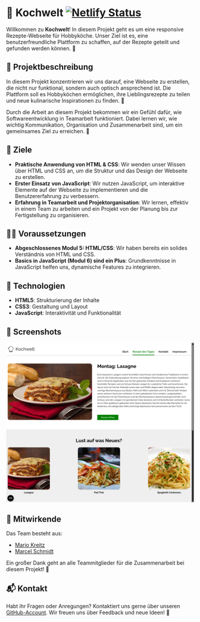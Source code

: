 ﻿# 🍲 Kochwelt [![Netlify Status](https://api.netlify.com/api/v1/badges/0c897b89-16ae-4ef5-8dbc-0edd1ae0bf98/deploy-status)](https://app.netlify.com/sites/kochwelt/deploys)

Willkommen zu **Kochwelt**! In diesem Projekt geht es um eine responsive Rezepte-Webseite für Hobbyköche. Unser Ziel ist es, eine benutzerfreundliche Plattform zu schaffen, auf der Rezepte geteilt und gefunden werden können. 🥳

## 🌟 Projektbeschreibung

In diesem Projekt konzentrieren wir uns darauf, eine Webseite zu erstellen, die nicht nur funktional, sondern auch optisch ansprechend ist. Die Plattform soll es Hobbyköchen ermöglichen, ihre Lieblingsrezepte zu teilen und neue kulinarische Inspirationen zu finden. 🤗

Durch die Arbeit an diesem Projekt bekommen wir ein Gefühl dafür, wie Softwareentwicklung in Teamarbeit funktioniert. Dabei lernen wir, wie wichtig Kommunikation, Organisation und Zusammenarbeit sind, um ein gemeinsames Ziel zu erreichen. 💪

## 🎯 Ziele

- **Praktische Anwendung von HTML & CSS**: Wir wenden unser Wissen über HTML und CSS an, um die Struktur und das Design der Webseite zu erstellen.
- **Erster Einsatz von JavaScript**: Wir nutzen JavaScript, um interaktive Elemente auf der Webseite zu implementieren und die Benutzererfahrung zu verbessern.
- **Erfahrung in Teamarbeit und Projektorganisation**: Wir lernen, effektiv in einem Team zu arbeiten und ein Projekt von der Planung bis zur Fertigstellung zu organisieren.

## 🧑‍💻 Voraussetzungen

- **Abgeschlossenes Modul 5: HTML/CSS**: Wir haben bereits ein solides Verständnis von HTML und CSS.
- **Basics in JavaScript (Modul 6) sind ein Plus**: Grundkenntnisse in JavaScript helfen uns, dynamische Features zu integrieren.

## 🚀 Technologien

- **HTML5**: Strukturierung der Inhalte
- **CSS3**: Gestaltung und Layout
- **JavaScript**: Interaktivität und Funktionalität

## 📸 Screenshots

![DA_Kochwelt Screenshot](https://raw.githubusercontent.com/mariokreitz/DA_Kochwelt/main/images/preview.png)

## 🤝 Mitwirkende

Das Team besteht aus:

- [Mario Kreitz](https://github.com/mariokreitz)
- [Marcel Schmidt](https://github.com/xDCoffin)

Ein großer Dank geht an alle Teammitglieder für die Zusammenarbeit bei diesem Projekt! 🙌

## 📬 Kontakt

Habt ihr Fragen oder Anregungen? Kontaktiert uns gerne über unseren [GitHub-Account](https://github.com/mariokreitz). Wir freuen uns über Feedback und neue Ideen! 📩
